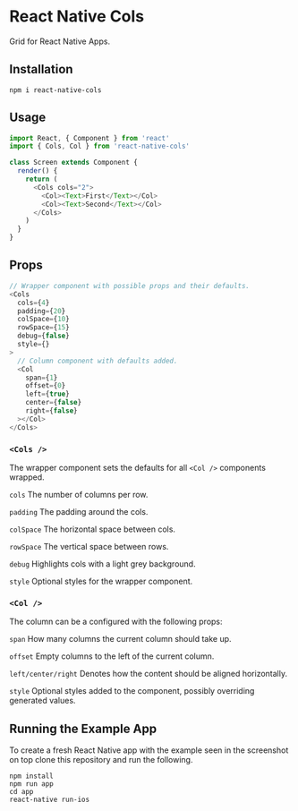 # React Native Cols

Grid for React Native Apps.

## Installation

```
npm i react-native-cols
```

## Usage

```js
import React, { Component } from 'react'
import { Cols, Col } from 'react-native-cols'

class Screen extends Component {
  render() {
    return (
      <Cols cols="2">
        <Col><Text>First</Text></Col>
        <Col><Text>Second</Text></Col>
      </Cols>
    )
  }
}
```

## Props

```js
// Wrapper component with possible props and their defaults.
<Cols
  cols={4}
  padding={20}
  colSpace={10}
  rowSpace={15}
  debug={false}
  style={}
>
  // Column component with defaults added.
  <Col
    span={1}
    offset={0}
    left={true}
    center={false}
    right={false}
  ></Col>
</Cols>
```

### `<Cols />`

The wrapper component sets the defaults for all `<Col />` components wrapped.

`cols` The number of columns per row.

`padding` The padding around the cols.

`colSpace` The horizontal space between cols.

`rowSpace` The vertical space between rows.

`debug` Highlights cols with a light grey background.

`style` Optional styles for the wrapper component.

### `<Col />`

The column can be a configured with the following props:

`span` How many columns the current column should take up.

`offset` Empty columns to the left of the current column.

`left/center/right` Denotes how the content should be aligned horizontally.

`style` Optional styles added to the component, possibly overriding generated
values.

## Running the Example App

To create a fresh React Native app with the example seen in the screenshot on
top clone this repository and run the following.

```
npm install
npm run app
cd app
react-native run-ios
```
